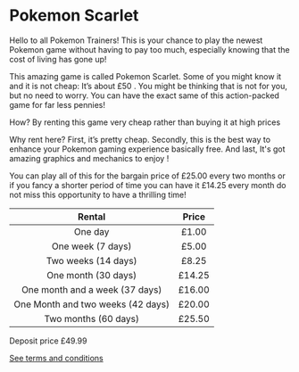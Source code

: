 # Pokemon Scarlet

Hello to all Pokemon Trainers! This is your chance to play the newest Pokemon game without having to pay too much, 
especially knowing that the cost of living has gone up!

This amazing game is called Pokemon Scarlet. Some of you might know it and it is not 
cheap: It’s about £50 . You might be thinking that is not for you, but no need to worry.
You can have the exact same of this action-packed game for far less pennies! 

How? By renting this game very cheap rather than buying it at high prices 

Why rent here? 
First, it’s pretty cheap.
Secondly, this is the best way to enhance your Pokemon gaming experience basically free.
And last, It's got amazing graphics and mechanics to enjoy ! 


You can play all of this for the bargain price of £25.00 every two months or if you fancy a shorter period of time you can have it £14.25 every month do not miss this opportunity to have a thrilling time!

| Rental                            | Price           |
|:---------------------------------:|:---------------:|
| One day                           | £1.00           |
| One week (7 days)                 | £5.00           |
| Two weeks (14 days)               | £8.25           |
| One month (30 days)               | £14.25          | 
| One month and a week (37 days)    | £16.00          |
| One Month and two weeks (42 days) | £20.00          |
| Two months (60 days)              | £25.50          |

Deposit price	£49.99

[See terms and conditions](Terms&Conditions.md)
